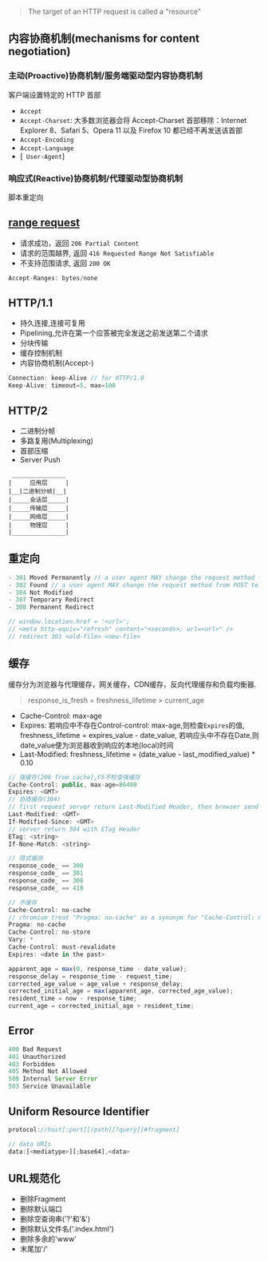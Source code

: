 > The target of an HTTP request is called a "resource"

## 内容协商机制(mechanisms for content negotiation)

### 主动(Proactive)协商机制/服务端驱动型内容协商机制

客户端设置特定的 HTTP 首部

- `Accept`
- `Accept-Charset`: 大多数浏览器会将 Accept-Charset 首部移除：Internet Explorer 8、Safari 5、Opera 11 以及 Firefox 10 都已经不再发送该首部
- `Accept-Encoding`
- `Accept-Language`
- [` User-Agent`]

### 响应式(Reactive)协商机制/代理驱动型协商机制

脚本重定向

## [range request](https://tools.ietf.org/html/rfc7233)

- 请求成功，返回 `206 Partial Content`
- 请求的范围越界, 返回 `416 Requested Range Not Satisfiable`
- 不支持范围请求, 返回 `200 OK`

```js
Accept-Ranges: bytes/none
```

## HTTP/1.1

- 持久连接,连接可复用
- Pipelining,允许在第一个应答被完全发送之前发送第二个请求
- 分块传输
- 缓存控制机制
- 内容协商机制(Accept-)

```js
Connection: keep-Alive // for HTTP/1.0
Keep-Alive: timeout=5, max=100
```

## HTTP/2

- 二进制分帧
- 多路复用(Multiplexing)
- 首部压缩
- Server Push

```
 _______________
|     应用层     |
|__|二进制分帧|__|
|_____会话层_____|
|_____传输层_____|
|_____网络层_____|
|     物理层     |
|_______________|  
```

## 重定向

```js
- 301 Moved Permanently // a user agent MAY change the request method from POST to GET for the subsequent request
- 302 Found // a user agent MAY change the request method from POST to GET for the subsequent request
- 304 Not Modified
- 307 Temporary Redirect
- 308 Permanent Redirect

// window.location.href = '<url>';
// <meta http-equiv="refresh" content="<seconds>; url=<url>" />
// redirect 301 <old-file> <new-file>
```
## 缓存

缓存分为浏览器与代理缓存，网关缓存，CDN缓存，反向代理缓存和负载均衡器.

> response_is_fresh = freshness_lifetime > current_age

- Cache-Control: max-age
- Expires: 若响应中不存在Control-control: max-age,则检查`Expires`的值, freshness_lifetime = expires_value - date_value, 若响应头中不存在Date,则date_value便为浏览器收到响应的本地(local)时间
- Last-Modified: freshness_lifetime = (date_value - last_modified_value) * 0.10

```js
// 强缓存(200 from cache),F5不检查强缓存
Cache-Control: public, max-age=86400
Expires: <GMT>
// 协商缓存(304)
// first request server return Last-Modified Header, then browser send If-Modified-Since Header, server return 304 without Last-Modified Header
Last-Modified: <GMT>
If-Modified-Since: <GMT>
// server return 304 with ETag Header
ETag: <string>
If-None-Match: <string>
```

```js
// 隐式缓存
response_code_ == 300 
response_code_ == 301
response_code_ == 308
response_code_ == 410

// 不缓存
Cache-Control: no-cache
// chromium treat "Pragma: no-cache" as a synonym for "Cache-Control: no-cache" even though RFC 2616 does not specify it
Pragma: no-cache
Cache-Control: no-store
Vary: *
Cache-Control: must-revalidate
Expires: <date in the past>
```

```js
apparent_age = max(0, response_time - date_value);
response_delay = response_time - request_time;
corrected_age_value = age_value + response_delay;
corrected_initial_age = max(apparent_age, corrected_age_value);
resident_time = now - response_time;
current_age = corrected_initial_age + resident_time;
```

## Error

```js
400 Bad Request
401 Unauthorized
403 Forbidden
405 Method Not Allowed
500 Internal Server Error
503 Service Unavailable
```

## Uniform Resource Identifier
```js
protocol://host[:port][/path][?query][#fragment]

// data URIs
data:[<mediatype>][;base64],<data>
```

## URL规范化

- 删除Fragment
- 删除默认端口
- 删除空查询串('?'和'&')
- 删除默认文件名('.index.html')
- 删除多余的'www'
- 末尾加'/'
